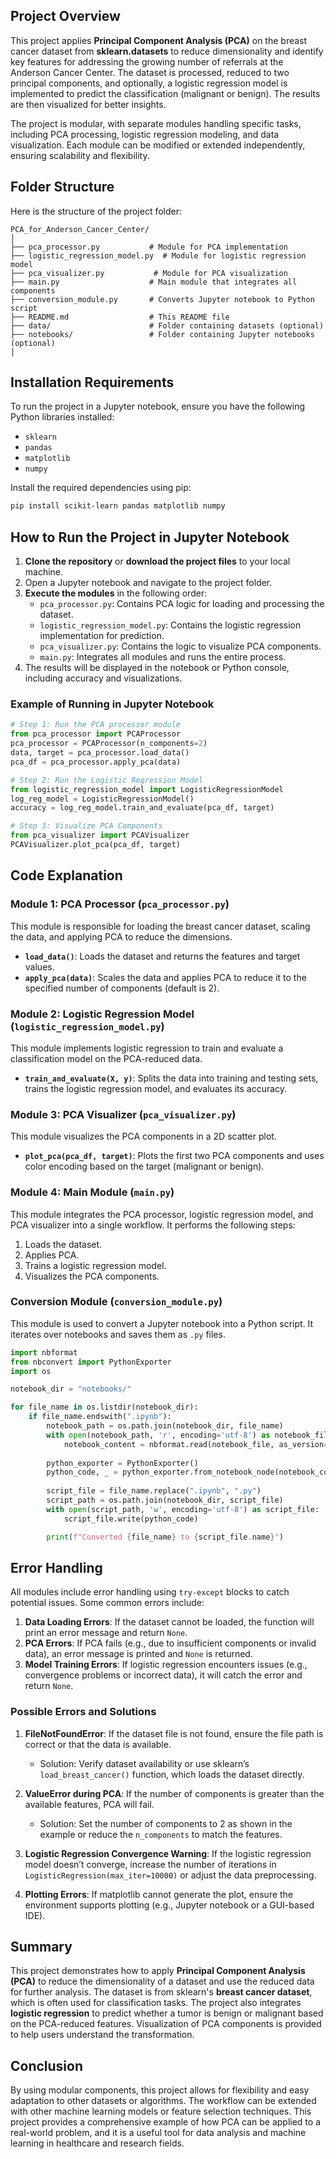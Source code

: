 ## Project Overview

This project applies **Principal Component Analysis (PCA)** on the breast cancer dataset from **sklearn.datasets** to reduce dimensionality and identify key features for addressing the growing number of referrals at the Anderson Cancer Center. The dataset is processed, reduced to two principal components, and optionally, a logistic regression model is implemented to predict the classification (malignant or benign). The results are then visualized for better insights.

The project is modular, with separate modules handling specific tasks, including PCA processing, logistic regression modeling, and data visualization. Each module can be modified or extended independently, ensuring scalability and flexibility.

## Folder Structure

Here is the structure of the project folder:

```
PCA_for_Anderson_Cancer_Center/
│
├── pca_processor.py           # Module for PCA implementation
├── logistic_regression_model.py  # Module for logistic regression model
├── pca_visualizer.py           # Module for PCA visualization
├── main.py                    # Main module that integrates all components
├── conversion_module.py       # Converts Jupyter notebook to Python script
├── README.md                  # This README file
├── data/                      # Folder containing datasets (optional)
├── notebooks/                 # Folder containing Jupyter notebooks (optional)
│
```

## Installation Requirements

To run the project in a Jupyter notebook, ensure you have the following Python libraries installed:

- `sklearn`
- `pandas`
- `matplotlib`
- `numpy`

Install the required dependencies using pip:

```bash
pip install scikit-learn pandas matplotlib numpy
```

## How to Run the Project in Jupyter Notebook

1. **Clone the repository** or **download the project files** to your local machine.
2. Open a Jupyter notebook and navigate to the project folder.
3. **Execute the modules** in the following order:
    - `pca_processor.py`: Contains PCA logic for loading and processing the dataset.
    - `logistic_regression_model.py`: Contains the logistic regression implementation for prediction.
    - `pca_visualizer.py`: Contains the logic to visualize PCA components.
    - `main.py`: Integrates all modules and runs the entire process.
4. The results will be displayed in the notebook or Python console, including accuracy and visualizations.

### Example of Running in Jupyter Notebook

```python
# Step 1: Run the PCA processor module
from pca_processor import PCAProcessor
pca_processor = PCAProcessor(n_components=2)
data, target = pca_processor.load_data()
pca_df = pca_processor.apply_pca(data)

# Step 2: Run the Logistic Regression Model
from logistic_regression_model import LogisticRegressionModel
log_reg_model = LogisticRegressionModel()
accuracy = log_reg_model.train_and_evaluate(pca_df, target)

# Step 3: Visualize PCA Components
from pca_visualizer import PCAVisualizer
PCAVisualizer.plot_pca(pca_df, target)
```

## Code Explanation

### Module 1: PCA Processor (`pca_processor.py`)

This module is responsible for loading the breast cancer dataset, scaling the data, and applying PCA to reduce the dimensions.

- **`load_data()`**: Loads the dataset and returns the features and target values.
- **`apply_pca(data)`**: Scales the data and applies PCA to reduce it to the specified number of components (default is 2).

### Module 2: Logistic Regression Model (`logistic_regression_model.py`)

This module implements logistic regression to train and evaluate a classification model on the PCA-reduced data.

- **`train_and_evaluate(X, y)`**: Splits the data into training and testing sets, trains the logistic regression model, and evaluates its accuracy.

### Module 3: PCA Visualizer (`pca_visualizer.py`)

This module visualizes the PCA components in a 2D scatter plot.

- **`plot_pca(pca_df, target)`**: Plots the first two PCA components and uses color encoding based on the target (malignant or benign).

### Module 4: Main Module (`main.py`)

This module integrates the PCA processor, logistic regression model, and PCA visualizer into a single workflow. It performs the following steps:
1. Loads the dataset.
2. Applies PCA.
3. Trains a logistic regression model.
4. Visualizes the PCA components.

### Conversion Module (`conversion_module.py`)

This module is used to convert a Jupyter notebook into a Python script. It iterates over notebooks and saves them as `.py` files.

```python
import nbformat
from nbconvert import PythonExporter
import os

notebook_dir = "notebooks/"

for file_name in os.listdir(notebook_dir):
    if file_name.endswith(".ipynb"):
        notebook_path = os.path.join(notebook_dir, file_name)
        with open(notebook_path, 'r', encoding='utf-8') as notebook_file:
            notebook_content = nbformat.read(notebook_file, as_version=4)
        
        python_exporter = PythonExporter()
        python_code, _ = python_exporter.from_notebook_node(notebook_content)
        
        script_file = file_name.replace(".ipynb", ".py")
        script_path = os.path.join(notebook_dir, script_file)
        with open(script_path, 'w', encoding='utf-8') as script_file:
            script_file.write(python_code)

        print(f"Converted {file_name} to {script_file.name}")
```

## Error Handling

All modules include error handling using `try-except` blocks to catch potential issues. Some common errors include:

1. **Data Loading Errors**: If the dataset cannot be loaded, the function will print an error message and return `None`.
2. **PCA Errors**: If PCA fails (e.g., due to insufficient components or invalid data), an error message is printed and `None` is returned.
3. **Model Training Errors**: If logistic regression encounters issues (e.g., convergence problems or incorrect data), it will catch the error and return `None`.

### Possible Errors and Solutions

1. **FileNotFoundError**: If the dataset file is not found, ensure the file path is correct or that the data is available.
   - Solution: Verify dataset availability or use sklearn’s `load_breast_cancer()` function, which loads the dataset directly.

2. **ValueError during PCA**: If the number of components is greater than the available features, PCA will fail.
   - Solution: Set the number of components to 2 as shown in the example or reduce the `n_components` to match the features.

3. **Logistic Regression Convergence Warning**: If the logistic regression model doesn’t converge, increase the number of iterations in `LogisticRegression(max_iter=10000)` or adjust the data preprocessing.

4. **Plotting Errors**: If matplotlib cannot generate the plot, ensure the environment supports plotting (e.g., Jupyter notebook or a GUI-based IDE).

## Summary

This project demonstrates how to apply **Principal Component Analysis (PCA)** to reduce the dimensionality of a dataset and use the reduced data for further analysis. The dataset is from sklearn's **breast cancer dataset**, which is often used for classification tasks. The project also integrates **logistic regression** to predict whether a tumor is benign or malignant based on the PCA-reduced features. Visualization of PCA components is provided to help users understand the transformation.

## Conclusion

By using modular components, this project allows for flexibility and easy adaptation to other datasets or algorithms. The workflow can be extended with other machine learning models or feature selection techniques. This project provides a comprehensive example of how PCA can be applied to a real-world problem, and it is a useful tool for data analysis and machine learning in healthcare and research fields. 

